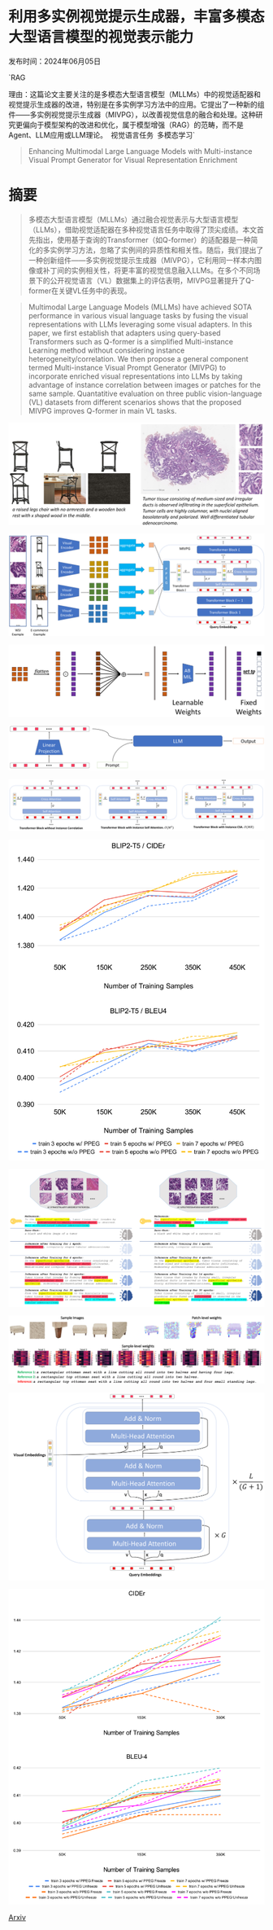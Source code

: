 # 利用多实例视觉提示生成器，丰富多模态大型语言模型的视觉表示能力

发布时间：2024年06月05日

`RAG

理由：这篇论文主要关注的是多模态大型语言模型（MLLMs）中的视觉适配器和视觉提示生成器的改进，特别是在多实例学习方法中的应用。它提出了一种新的组件——多实例视觉提示生成器（MIVPG），以改善视觉信息的融合和处理。这种研究更偏向于模型架构的改进和优化，属于模型增强（RAG）的范畴，而不是Agent、LLM应用或LLM理论。` `视觉语言任务` `多模态学习`

> Enhancing Multimodal Large Language Models with Multi-instance Visual Prompt Generator for Visual Representation Enrichment

# 摘要

> 多模态大型语言模型（MLLMs）通过融合视觉表示与大型语言模型（LLMs），借助视觉适配器在多种视觉语言任务中取得了顶尖成绩。本文首先指出，使用基于查询的Transformer（如Q-former）的适配器是一种简化的多实例学习方法，忽略了实例间的异质性和相关性。随后，我们提出了一种创新组件——多实例视觉提示生成器（MIVPG），它利用同一样本内图像或补丁间的实例相关性，将更丰富的视觉信息融入LLMs。在多个不同场景下的公开视觉语言（VL）数据集上的评估表明，MIVPG显著提升了Q-former在关键VL任务中的表现。

> Multimodal Large Language Models (MLLMs) have achieved SOTA performance in various visual language tasks by fusing the visual representations with LLMs leveraging some visual adapters. In this paper, we first establish that adapters using query-based Transformers such as Q-former is a simplified Multi-instance Learning method without considering instance heterogeneity/correlation. We then propose a general component termed Multi-instance Visual Prompt Generator (MIVPG) to incorporate enriched visual representations into LLMs by taking advantage of instance correlation between images or patches for the same sample. Quantatitive evaluation on three public vision-language (VL) datasets from different scenarios shows that the proposed MIVPG improves Q-former in main VL tasks.

![利用多实例视觉提示生成器，丰富多模态大型语言模型的视觉表示能力](../../../paper_images/2406.02987/x1.png)

![利用多实例视觉提示生成器，丰富多模态大型语言模型的视觉表示能力](../../../paper_images/2406.02987/x2.png)

![利用多实例视觉提示生成器，丰富多模态大型语言模型的视觉表示能力](../../../paper_images/2406.02987/x3.png)

![利用多实例视觉提示生成器，丰富多模态大型语言模型的视觉表示能力](../../../paper_images/2406.02987/x4.png)

![利用多实例视觉提示生成器，丰富多模态大型语言模型的视觉表示能力](../../../paper_images/2406.02987/x5.png)

![利用多实例视觉提示生成器，丰富多模态大型语言模型的视觉表示能力](../../../paper_images/2406.02987/x6.png)

![利用多实例视觉提示生成器，丰富多模态大型语言模型的视觉表示能力](../../../paper_images/2406.02987/x7.png)

![利用多实例视觉提示生成器，丰富多模态大型语言模型的视觉表示能力](../../../paper_images/2406.02987/x8.png)

![利用多实例视觉提示生成器，丰富多模态大型语言模型的视觉表示能力](../../../paper_images/2406.02987/x9.png)

![利用多实例视觉提示生成器，丰富多模态大型语言模型的视觉表示能力](../../../paper_images/2406.02987/x10.png)

[Arxiv](https://arxiv.org/abs/2406.02987)